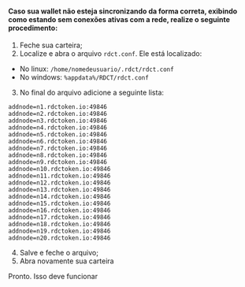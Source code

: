 #### Caso sua wallet não esteja sincronizando da forma correta, exibindo como estando sem conexões ativas com a rede, realize o seguinte procedimento:

1. Feche sua carteira;
2. Localize e abra o arquivo ```rdct.conf```. Ele está localizado:
  * No linux: ```/home/nomedeusuario/.rdct/rdct.conf```
  * No windows: ```%appdata%/RDCT/rdct.conf```
3. No final do arquivo adicione a seguinte lista:
  ```
  addnode=n1.rdctoken.io:49846
  addnode=n2.rdctoken.io:49846
  addnode=n3.rdctoken.io:49846
  addnode=n4.rdctoken.io:49846
  addnode=n5.rdctoken.io:49846
  addnode=n6.rdctoken.io:49846
  addnode=n7.rdctoken.io:49846
  addnode=n8.rdctoken.io:49846
  addnode=n9.rdctoken.io:49846
  addnode=n10.rdctoken.io:49846
  addnode=n11.rdctoken.io:49846
  addnode=n12.rdctoken.io:49846
  addnode=n13.rdctoken.io:49846
  addnode=n14.rdctoken.io:49846
  addnode=n15.rdctoken.io:49846
  addnode=n16.rdctoken.io:49846
  addnode=n17.rdctoken.io:49846
  addnode=n18.rdctoken.io:49846
  addnode=n19.rdctoken.io:49846
  addnode=n20.rdctoken.io:49846
  ```
  4. Salve e feche o arquivo;
  5. Abra novamente sua carteira

Pronto. Isso deve funcionar
